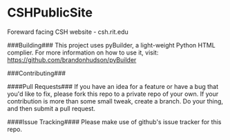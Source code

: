 CSHPublicSite
================

Foreward facing CSH website - csh.rit.edu

###Building###
This project uses pyBuilder, a light-weight Python HTML complier. For more information on how to use it, visit: https://github.com/brandonhudson/pyBuilder

###Contributing###

####Pull Requests###
If you have an idea for a feature or have a bug that you'd like to fix, please fork this repo to a private repo of your own. If your contribution is more than some small tweak, create a branch. Do your thing, and then submit a pull request.

####Issue Tracking####
Please make use of github's issue tracker for this repo.
